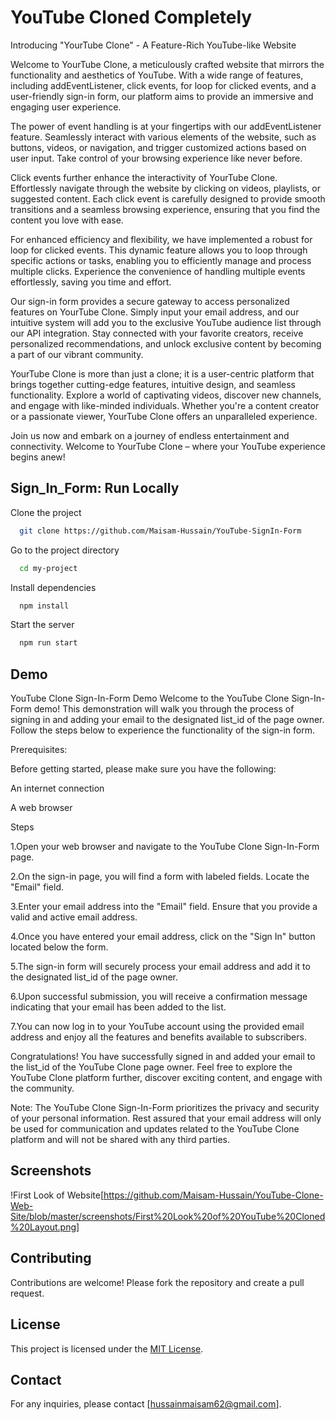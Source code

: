 # YouTube Cloned Completely

Introducing "YourTube Clone" - A Feature-Rich YouTube-like Website

Welcome to YourTube Clone, a meticulously crafted website that mirrors the functionality and aesthetics of YouTube. With a wide range of features, including addEventListener, click events, for loop for clicked events, and a user-friendly sign-in form, our platform aims to provide an immersive and engaging user experience.

The power of event handling is at your fingertips with our addEventListener feature. Seamlessly interact with various elements of the website, such as buttons, videos, or navigation, and trigger customized actions based on user input. Take control of your browsing experience like never before.

Click events further enhance the interactivity of YourTube Clone. Effortlessly navigate through the website by clicking on videos, playlists, or suggested content. Each click event is carefully designed to provide smooth transitions and a seamless browsing experience, ensuring that you find the content you love with ease.

For enhanced efficiency and flexibility, we have implemented a robust for loop for clicked events. This dynamic feature allows you to loop through specific actions or tasks, enabling you to efficiently manage and process multiple clicks. Experience the convenience of handling multiple events effortlessly, saving you time and effort.

Our sign-in form provides a secure gateway to access personalized features on YourTube Clone. Simply input your email address, and our intuitive system will add you to the exclusive YouTube audience list through our API integration. Stay connected with your favorite creators, receive personalized recommendations, and unlock exclusive content by becoming a part of our vibrant community.

YourTube Clone is more than just a clone; it is a user-centric platform that brings together cutting-edge features, intuitive design, and seamless functionality. Explore a world of captivating videos, discover new channels, and engage with like-minded individuals. Whether you're a content creator or a passionate viewer, YourTube Clone offers an unparalleled experience.

Join us now and embark on a journey of endless entertainment and connectivity. Welcome to YourTube Clone – where your YouTube experience begins anew!



## Sign_In_Form: Run Locally

Clone the project

```bash
  git clone https://github.com/Maisam-Hussain/YouTube-SignIn-Form
```

Go to the project directory

```bash
  cd my-project
```

Install dependencies

```bash
  npm install
```

Start the server

```bash
  npm run start
```


## Demo

YouTube Clone Sign-In-Form Demo
Welcome to the YouTube Clone Sign-In-Form demo! This demonstration will walk you through the process of signing in and adding your email to the designated list_id of the page owner. Follow the steps below to experience the functionality of the sign-in form.

Prerequisites:

Before getting started, please make sure you have the following:

An internet connection

A web browser

Steps

1.Open your web browser and navigate to the YouTube Clone Sign-In-Form page.

2.On the sign-in page, you will find a form with labeled fields. Locate the "Email" field.

3.Enter your email address into the "Email" field. Ensure that you provide a valid and active email address.

4.Once you have entered your email address, click on the "Sign In" button located below the form.

5.The sign-in form will securely process your email address and add it to the designated list_id of the page owner.

6.Upon successful submission, you will receive a confirmation message indicating that your email has been added to the list.

7.You can now log in to your YouTube account using the provided email address and enjoy all the features and benefits available to subscribers.

Congratulations! You have successfully signed in and added your email to the list_id of the YouTube Clone page owner. Feel free to explore the YouTube Clone platform further, discover exciting content, and engage with the community.

Note: The YouTube Clone Sign-In-Form prioritizes the privacy and security of your personal information. Rest assured that your email address will only be used for communication and updates related to the YouTube Clone platform and will not be shared with any third parties.



## Screenshots

!First Look of Website[https://github.com/Maisam-Hussain/YouTube-Clone-Web-Site/blob/master/screenshots/First%20Look%20of%20YouTube%20Cloned%20Layout.png]


## Contributing

Contributions are welcome! Please fork the repository and create a pull request.

## License

This project is licensed under the [MIT License](LICENSE).

## Contact

For any inquiries, please contact [hussainmaisam62@gmail.com].

